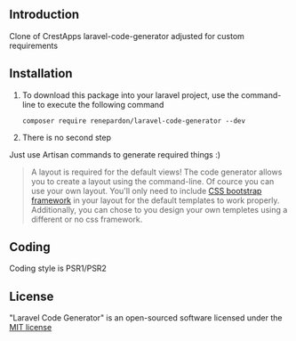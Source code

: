 ## Introduction

Clone of CrestApps laravel-code-generator adjusted for custom requirements

## Installation

1. To download this package into your laravel project, use the command-line to execute the following command

	```
	composer require renepardon/laravel-code-generator --dev
	```
 
2. There is no second step

Just use Artisan commands to generate required things :)

> A layout is required for the default views! The code generator allows you to create a layout using the command-line. Of cource you can use your own layout. You'll only need to include [CSS bootstrap framework](http://getbootstrap.com/ "CSS bootstrap framework") in your layout for the default templates to work properly. Additionally, you can chose to you design your own templetes using a different or no css framework. 

## Coding

Coding style is PSR1/PSR2

## License

"Laravel Code Generator" is an open-sourced software licensed under the <a href="https://opensource.org/licenses/MIT" target="_blank" title="MIT license">MIT license</a>

